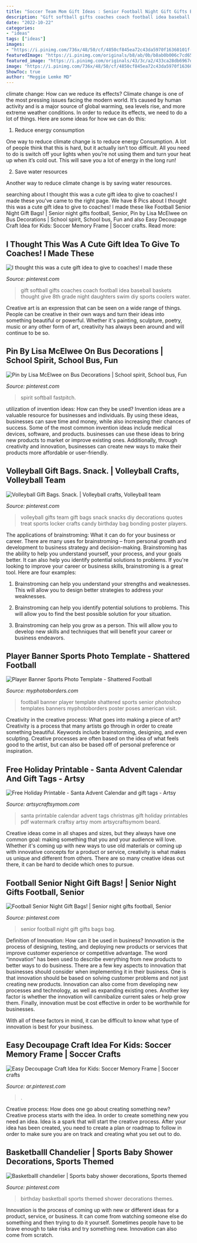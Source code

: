 ```yaml
---
title: "Soccer Team Mom Gift Ideas : Senior Football Night Gift Gifts Bags Bag"
description: "Gift softball gifts coaches coach football idea baseball baskets thought give 8th grade night daughters swim diy sports coolers water"
date: "2022-10-22"
categories:
- "ideas"
tags: ["ideas"]
images:
- "https://i.pinimg.com/736x/48/50/cf/4850cf845ea72c43da5970f16360101f--bus-decorations.jpg"
featuredImage: "https://i.pinimg.com/originals/b8/ab/0b/b8ab0b006c7cd657cb5da0e94ec41fed.jpg"
featured_image: "https://i.pinimg.com/originals/43/3c/a2/433ca28db6967d94f0d1f35315a6d500.jpg"
image: "https://i.pinimg.com/736x/48/50/cf/4850cf845ea72c43da5970f16360101f--bus-decorations.jpg"
ShowToc: true
author: "Meggie Lemke MD"
---
```



climate change: How can we reduce its effects?
Climate change is one of the most pressing issues facing the modern world. It’s caused by human activity and is a major source of global warming, sea levels rise, and more extreme weather conditions. In order to reduce its effects, we need to do a lot of things. Here are some ideas for how we can do this:
1) Reduce energy consumption

One way to reduce climate change is to reduce energy Consumption. A lot of people think that this is hard, but it actually isn’t too difficult. All you need to do is switch off your lights when you’re not using them and turn your heat up when it’s cold out. This will save you a lot of energy in the long run! 

2) Save water resources

Another way to reduce climate change is by saving water resources.

	

		
searching about I thought this was a cute gift idea to give to coaches! I made these you've came to the right page. We have 8 Pics about I thought this was a cute gift idea to give to coaches! I made these like Football Senior Night Gift Bags! | Senior night gifts football, Senior, Pin by Lisa McElwee on Bus Decorations | School spirit, School bus, Fun and also Easy Decoupage Craft Idea for Kids: Soccer Memory Frame | Soccer crafts. Read more:
		
    
## I Thought This Was A Cute Gift Idea To Give To Coaches! I Made These

<img loading=lazy src="https://i.pinimg.com/originals/b8/80/ac/b880acb0390e95dc57e0f64860d91403.jpg" onerror="this.onerror=null;this.src='https://tse1.mm.bing.net/th?id=OIP.0JQ24kmt9wTrfu_DYQXu3AHaLH&amp;pid=15.1';" alt="I thought this was a cute gift idea to give to coaches! I made these">

_Source: pinterest.com_

>gift softball gifts coaches coach football idea baseball baskets thought give 8th grade night daughters swim diy sports coolers water. 

	

Creative art is an expression that can be seen on a wide range of things. People can be creative in their own ways and turn their ideas into something beautiful or powerful. Whether it's painting, sculpture, poetry, music or any other form of art, creativity has always been around and will continue to be so.

    
## Pin By Lisa McElwee On Bus Decorations | School Spirit, School Bus, Fun

<img loading=lazy src="https://i.pinimg.com/736x/48/50/cf/4850cf845ea72c43da5970f16360101f--bus-decorations.jpg" onerror="this.onerror=null;this.src='https://tse1.mm.bing.net/th?id=OIP.8N32QZ8jf3TQL0BzmFXyWwHaFj&amp;pid=15.1';" alt="Pin by Lisa McElwee on Bus Decorations | School spirit, School bus, Fun">

_Source: pinterest.com_

>spirit softball fastpitch. 

	

utilization of invention ideas: How can they be used?
Invention ideas are a valuable resource for businesses and individuals. By using these ideas, businesses can save time and money, while also increasing their chances of success. Some of the most common invention ideas include medical devices, software, and products. businesses can use these ideas to bring new products to market or improve existing ones. Additionally, through creativity and innovation, businesses can create new ways to make their products more affordable or user-friendly.

    
## Volleyball Gift Bags. Snack. | Volleyball Crafts, Volleyball Team

<img loading=lazy src="https://i.pinimg.com/originals/6f/51/b4/6f51b43a1c617f62dc445cb5f1de6709.jpg" onerror="this.onerror=null;this.src='https://tse1.mm.bing.net/th?id=OIP.-MwfnRbVExo57JhtUTc89wHaJ4&amp;pid=15.1';" alt="Volleyball Gift Bags. Snack. | Volleyball crafts, Volleyball team">

_Source: pinterest.com_

>volleyball gifts team gift bags snack snacks diy decorations quotes treat sports locker crafts candy birthday bag bonding poster players. 

	

The applications of brainstroming: What it can do for your business or career.
There are many uses for brainstroming – from personal growth and development to business strategy and decision-making. Brainstroming has the ability to help you understand yourself, your process, and your goals better. It can also help you identify potential solutions to problems.
If you're looking to improve your career or business skills, brainstroming is a great tool. Here are four examples:

1) Brainstroming can help you understand your strengths and weaknesses. This will allow you to design better strategies to address your weaknesses.

2) Brainstroming can help you identify potential solutions to problems. This will allow you to find the best possible solution for your situation.

3) Brainstroming can help you grow as a person. This will allow you to develop new skills and techniques that will benefit your career or business endeavors.

    
## Player Banner Sports Photo Template - Shattered Football

<img loading=lazy src="http://cdn3.bigcommerce.com/s-jdhnct1/products/530/images/1377/shattered_football_48x72_banner__88002.1466795373.500.625.jpg?c=2" onerror="this.onerror=null;this.src='https://tse3.mm.bing.net/th?id=OIP.aC2lnU-eiu-09V9wgSPzlwAAAA&amp;pid=15.1';" alt="Player Banner Sports Photo Template - Shattered Football">

_Source: myphotoborders.com_

>football banner player template shattered sports senior photoshop templates banners myphotoborders poster poses american visit. 

	

Creativity in the creative process: What goes into making a piece of art?
Creativity is a process that many artists go through in order to create something beautiful. Keywords include brainstorming, designing, and even sculpting. Creative processes are often based on the idea of what feels good to the artist, but can also be based off of personal preference or inspiration.

    
## Free Holiday Printable - Santa Advent Calendar And Gift Tags - Artsy

<img loading=lazy src="https://i1.wp.com/artsycraftsymom.com/content/uploads/2014/12/Christmas-Printables-6.jpg?fit=680%2C1020&amp;ssl=1" onerror="this.onerror=null;this.src='https://tse1.mm.bing.net/th?id=OIP.vKGsUKQ9ZpJPBiJM0T0TWAHaLH&amp;pid=15.1';" alt="Free Holiday Printable - Santa Advent Calendar and gift tags - Artsy">

_Source: artsycraftsymom.com_

>santa printable calendar advent tags christmas gift holiday printables pdf watermark craftsy artsy mom artsycraftsymom beard. 

	

Creative ideas come in all shapes and sizes, but they always have one common goal: making something that you and your audience will love. Whether it's coming up with new ways to use old materials or coming up with innovative concepts for a product or service, creativity is what makes us unique and different from others. There are so many creative ideas out there, it can be hard to decide which ones to pursue.

    
## Football Senior Night Gift Bags! | Senior Night Gifts Football, Senior

<img loading=lazy src="https://i.pinimg.com/originals/43/3c/a2/433ca28db6967d94f0d1f35315a6d500.jpg" onerror="this.onerror=null;this.src='https://tse4.mm.bing.net/th?id=OIP.uW42J3PVk_vrYaN_tWTlvQHaJ4&amp;pid=15.1';" alt="Football Senior Night Gift Bags! | Senior night gifts football, Senior">

_Source: pinterest.com_

>senior football night gift gifts bags bag. 

	

Definition of Innovation: How can it be used in business?
Innovation is the process of designing, testing, and deploying new products or services that improve customer experience or competitive advantage. The word “innovation” has been used to describe everything from new products to better ways to do business.
There are a few key aspects to innovation that businesses should consider when implementing it in their business. One is that innovation should be based on solving customer problems and not just creating new products. Innovation can also come from developing new processes and technology, as well as expanding existing ones. Another key factor is whether the innovation will cannibalize current sales or help grow them. Finally, innovation must be cost effective in order to be worthwhile for businesses.

With all of these factors in mind, it can be difficult to know what type of innovation is best for your business.

    
## Easy Decoupage Craft Idea For Kids: Soccer Memory Frame | Soccer Crafts

<img loading=lazy src="https://i.pinimg.com/originals/f4/c6/7c/f4c67cda4975ff0b032152caeb11cc83.jpg" onerror="this.onerror=null;this.src='https://tse2.mm.bing.net/th?id=OIP.oYZWOuDzRMVmZHzcH8e3iwHaLG&amp;pid=15.1';" alt="Easy Decoupage Craft Idea for Kids: Soccer Memory Frame | Soccer crafts">

_Source: ar.pinterest.com_

>. 

	

Creative process: How does one go about creating something new?
Creative process starts with the idea. In order to create something new you need an idea. Idea is a spark that will start the creative process. After your idea has been created, you need to create a plan or roadmap to follow in order to make sure you are on track and creating what you set out to do.

    
## Basketballl Chandelier | Sports Baby Shower Decorations, Sports Themed

<img loading=lazy src="https://i.pinimg.com/originals/b8/ab/0b/b8ab0b006c7cd657cb5da0e94ec41fed.jpg" onerror="this.onerror=null;this.src='https://tse1.mm.bing.net/th?id=OIP.1ezB3C6cLhHfDLUCnxTl3AHaLH&amp;pid=15.1';" alt="Basketballl chandelier | Sports baby shower decorations, Sports themed">

_Source: pinterest.com_

>birthday basketball sports themed shower decorations themes. 

	

Innovation is the process of coming up with new or different ideas for a product, service, or business. It can come from watching someone else do something and then trying to do it yourself. Sometimes people have to be brave enough to take risks and try something new. Innovation can also come from scratch.

